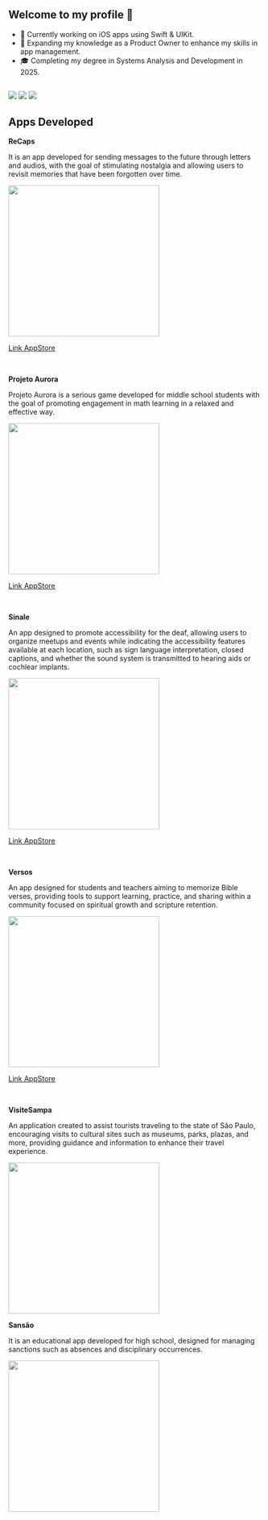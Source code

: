 ## Welcome to my profile 👋

- 🔭 Currently working on iOS apps using Swift & UIKit.
- 🌱 Expanding my knowledge as a Product Owner to enhance my skills in app management.
- 🎓 Completing my degree in Systems Analysis and Development in 2025.

##

<div> 
  <a href="https://instagram.com/brgabrielfonseca" target="_blank"><img src="https://img.shields.io/badge/-Instagram-%23E4405F?style=for-the-badge&logo=instagram&logoColor=white" target="_blank"></a>
  <a href = "brgabrielfonseca@gmail.com"><img src="https://img.shields.io/badge/-Gmail-%23333?style=for-the-badge&logo=gmail&logoColor=white" target="_blank"></a>
  <a href= "https://www.linkedin.com/in/gabriel-fonseca-8440181a7/" target="_blank"><img src="https://img.shields.io/badge/-LinkedIn-%230077B5?style=for-the-badge&logo=linkedin&logoColor=white" target="_blank"></a> 
</div>

## Apps Developed

<b>ReCaps</b>

It is an app developed for sending messages to the future through letters and audios, with the goal of stimulating nostalgia and allowing users to revisit memories that have been forgotten over time.

<img src="https://github.com/user-attachments/assets/bc1aefba-64e7-48b4-87c9-a6ee465e5932" width="300">

<a href="https://apps.apple.com/us/app/recaps-memories-unlocked/id6737288027">Link AppStore</a>

<br>

<b>Projeto Aurora</b>

Projeto Aurora is a serious game developed for middle school students with the goal of promoting engagement in math learning in a relaxed and effective way.

<img src="https://github.com/user-attachments/assets/37d699de-d41e-4f5b-87aa-b90152b1dcd0" width="300">

<a href="https://apps.apple.com/br/app/projeto-aurora/id6477405562?l=en-GB">Link AppStore</a>

<br>

<b>Sinale</b>

An app designed to promote accessibility for the deaf, allowing users to organize meetups and events while indicating the accessibility features available at each location, such as sign language interpretation, closed captions, and whether the sound system is transmitted to hearing aids or cochlear implants.

<img src="https://github.com/user-attachments/assets/a667b662-e668-4b52-9a49-bf155194fbff" width="300">

<a href="https://apps.apple.com/br/app/sinale/id6469059425?l=en-GB">Link AppStore</a>

<br>

<b>Versos</b>

An app designed for students and teachers aiming to memorize Bible verses, providing tools to support learning, practice, and sharing within a community focused on spiritual growth and scripture retention.

<img src="https://github.com/user-attachments/assets/22eeb892-423d-4c5d-a9e0-6e11e2a6af6c" width="300">

<a href="https://apps.apple.com/br/app/versos/id6503294905?l=en-GB">Link AppStore</a>

<br>

<b>VisiteSampa</b>

An application created to assist tourists traveling to the state of São Paulo, encouraging visits to cultural sites such as museums, parks, plazas, and more, providing guidance and information to enhance their travel experience.

<img src="https://github.com/user-attachments/assets/7b303fec-edb1-42d6-beb4-2aa62410177b" width="300">

<br>

<b>Sansão</b>

It is an educational app developed for high school, designed for managing sanctions such as absences and disciplinary occurrences.

<img src="https://github.com/user-attachments/assets/1827fea3-49c2-482e-af74-b738622a1f8a" width="300">

<br>
